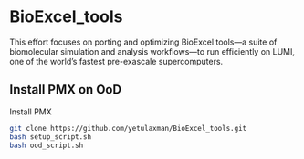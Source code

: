 # BioExcel_tools
This effort focuses on porting and optimizing BioExcel tools—a suite of biomolecular simulation and analysis workflows—to run efficiently on LUMI, one of the world’s fastest pre-exascale supercomputers.


## Install PMX on OoD

Install PMX 
```bash
git clone https://github.com/yetulaxman/BioExcel_tools.git
bash setup_script.sh
bash ood_script.sh
```
